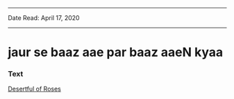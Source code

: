 ***
Date Read: April 17, 2020
***

# jaur se baaz aae par baaz aaeN kyaa

### Text
[Desertful of Roses](http://www.columbia.edu/itc/mealac/pritchett/00ghalib/046/index_046.html)

